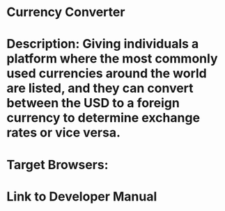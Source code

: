 # Currency Converter

# Description: Giving individuals a platform where the most commonly used currencies around the world are listed, and they can convert between the USD to a foreign currency to determine exchange rates or vice versa. 

# Target Browsers:

# Link to Developer Manual
